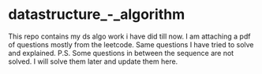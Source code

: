 # datastructure_-_algorithm

This repo contains my ds algo work i have did till now.
I am attaching a pdf of questions mostly from the leetcode. Same questions I have tried to solve and explained.
P.S. Some questions in between the sequence are not solved. I will solve them later and update them here.
